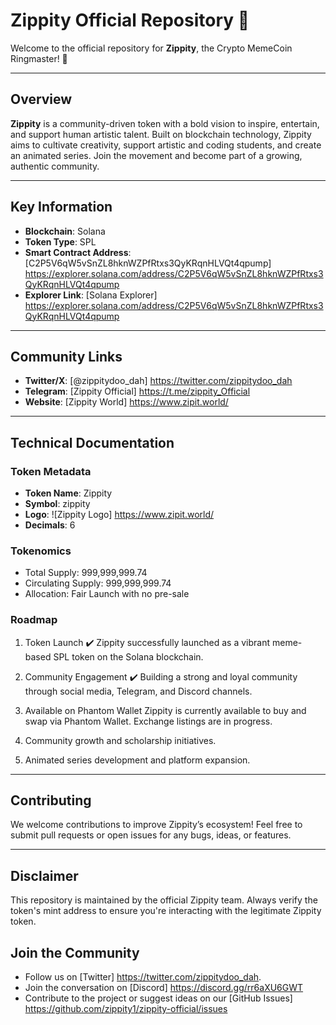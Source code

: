 # Zippity Official Repository 🎩  
Welcome to the official repository for **Zippity**, the Crypto MemeCoin Ringmaster! 🎪  

---

## Overview  
**Zippity** is a community-driven token with a bold vision to inspire, entertain, and support human artistic talent. Built on blockchain technology, Zippity aims to cultivate creativity, support artistic and coding students, and create an animated series. Join the movement and become part of a growing, authentic community. 

---

## Key Information  

- **Blockchain**: Solana  
- **Token Type**: SPL  
- **Smart Contract Address**: [C2P5V6qW5vSnZL8hknWZPfRtxs3QyKRqnHLVQt4qpump] https://explorer.solana.com/address/C2P5V6qW5vSnZL8hknWZPfRtxs3QyKRqnHLVQt4qpump
- **Explorer Link**: [Solana Explorer] https://explorer.solana.com/address/C2P5V6qW5vSnZL8hknWZPfRtxs3QyKRqnHLVQt4qpump

---

## Community Links  

- **Twitter/X**: [@zippitydoo_dah] https://twitter.com/zippitydoo_dah  
- **Telegram**: [Zippity Official]
https://t.me/zippity_Official
- **Website**: [Zippity World] https://www.zipit.world/

---

## Technical Documentation  

### Token Metadata  
- **Token Name**: Zippity  
- **Symbol**: zippity 
- **Logo**: ![Zippity Logo] https://www.zipit.world/
- **Decimals**: 6

### Tokenomics  
- Total Supply: 999,999,999.74
- Circulating Supply: 999,999,999.74
- Allocation: Fair Launch with no pre-sale 

### Roadmap  
1. Token Launch ✔️
Zippity successfully launched as a vibrant meme-based SPL token on the Solana blockchain.

2. Community Engagement ✔️
Building a strong and loyal community through social media, Telegram, and Discord channels.

3. Available on Phantom Wallet Zippity is currently available to buy and swap via Phantom Wallet. Exchange listings are in progress.

4. Community growth and scholarship initiatives.

5. Animated series development and platform expansion.

---

## Contributing  

We welcome contributions to improve Zippity’s ecosystem! Feel free to submit pull requests or open issues for any bugs, ideas, or features.  

---

## Disclaimer  

This repository is maintained by the official Zippity team. Always verify the token's mint address to ensure you're interacting with the legitimate Zippity token.

## Join the Community
- Follow us on [Twitter]
https://twitter.com/zippitydoo_dah.
- Join the conversation on [Discord]
https://discord.gg/rr6aXU6GWT
- Contribute to the project or suggest ideas on our [GitHub Issues]
https://github.com/zippity1/zippity-official/issues
